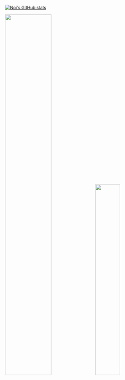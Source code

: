 [![Noi's GitHub stats](https://github-readme-stats.vercel.app/api?username=anuraghazra)](https://github.com/anuraghazra/github-readme-stats)

<div class='container'>
<img style="height: auto; width: 55%;" class="img" src="[![Noi's GitHub stats](https://github-readme-stats.vercel.app/api?username=anuraghazra)](https://github.com/anuraghazra/github-readme-stats)" />
&nbsp;
&nbsp;
<img style="height: auto; width: 40%;" class="img" src="[![Top Langs](https://github-readme-stats.vercel.app/api/top-langs/?username=noihirsch)](https://github.com/anuraghazra/github-readme-stats)"/>
</div>

